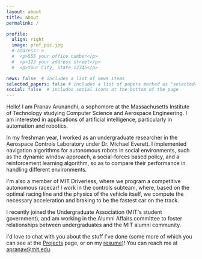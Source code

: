 ```yaml
---
layout: about
title: about
permalink: /

profile:
  align: right
  image: prof_pic.jpg
  # address: >
  #  <p>555 your office number</p>
  #  <p>123 your address street</p>
  #  <p>Your City, State 12345</p>

news: false  # includes a list of news items
selected_papers: false # includes a list of papers marked as "selected={true}"
social: false  # includes social icons at the bottom of the page
---
```


Hello! I am Pranav Arunandhi, a sophomore at the Massachusetts Institute of Technology studying Computer Science and Aerospace Engineering. I am interested in applications of artificial intelligence, particularly in automation and robotics.

In my freshman year, I worked as an undergraduate researcher in the Aerospace Controls Laboratory under Dr. Michael Everett. I implemented navigation algorithms for autonomous robots in social environments, such as the dynamic window approach, a social-forces based policy, and a reinforcement learning algorithm, so as to compare their performance in handling different environments.

I'm also a member of MIT Driverless, where we program a competitive autonomous racecar! I work in the controls subteam, where, based on the optimal racing line and the physics of the vehicle itself, we compute the necessary acceleration and braking to be the fastest car on the track.

I recently joined the Undergraduate Association (MIT's student government), and am working in the Alumni Affairs committee to foster relationships between undergraduates and the MIT alumni community.

I'd love to chat with you about the stuff I've done (some more of which you can see at the [Projects](/projects) page, or on my [resume](/assets/pdf/resume.pdf))! You can reach me at [apranav@mit.edu](mailto:apranav@mit.edu).

<!--<a onclick="copy()" onmouseover="copymessage()">apranav@mit.edu</a>-->